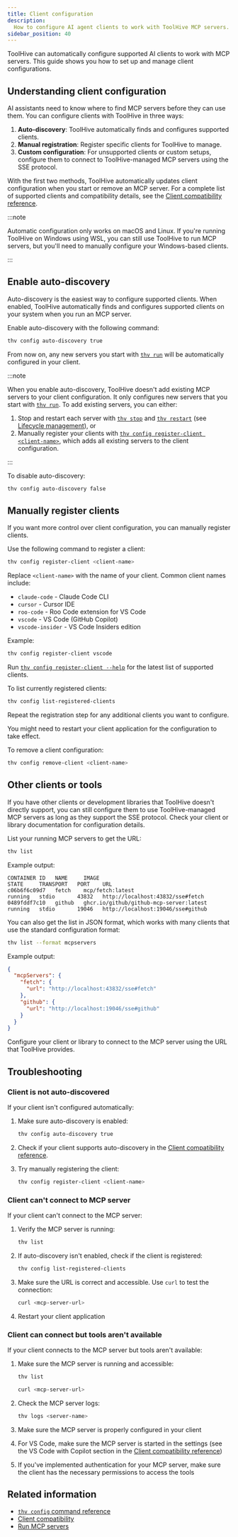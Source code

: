 ```yaml
---
title: Client configuration
description:
  How to configure AI agent clients to work with ToolHive MCP servers.
sidebar_position: 40
---
```


ToolHive can automatically configure supported AI clients to work with MCP
servers. This guide shows you how to set up and manage client configurations.

## Understanding client configuration

AI assistants need to know where to find MCP servers before they can use them.
You can configure clients with ToolHive in three ways:

1. **Auto-discovery**: ToolHive automatically finds and configures supported
   clients.
2. **Manual registration**: Register specific clients for ToolHive to manage.
3. **Custom configuration**: For unsupported clients or custom setups, configure
   them to connect to ToolHive-managed MCP servers using the SSE protocol.

With the first two methods, ToolHive automatically updates client configuration
when you start or remove an MCP server. For a complete list of supported clients
and compatibility details, see the
[Client compatibility reference](../reference/client-compatibility.mdx).

:::note

Automatic configuration only works on macOS and Linux. If you're running
ToolHive on Windows using WSL, you can still use ToolHive to run MCP servers,
but you'll need to manually configure your Windows-based clients.

:::

## Enable auto-discovery

Auto-discovery is the easiest way to configure supported clients. When enabled,
ToolHive automatically finds and configures supported clients on your system
when you run an MCP server.

Enable auto-discovery with the following command:

```bash
thv config auto-discovery true
```

From now on, any new servers you start with
[`thv run`](../reference/cli/thv_run.md) will be automatically configured in
your client.

:::note

When you enable auto-discovery, ToolHive doesn't add existing MCP servers to
your client configuration. It only configures new servers that you start with
[`thv run`](../reference/cli/thv_run.md). To add existing servers, you can
either:

1. Stop and restart each server with [`thv stop`](../reference/cli/thv_stop.md)
   and [`thv restart`](../reference/cli/thv_restart.md) (see
   [Lifecycle management](./manage-mcp-servers.md#lifecycle-management)), or
2. Manually register your clients with
   [`thv config register-client <client-name>`](../reference/cli/thv_config_register-client.md),
   which adds all existing servers to the client configuration.

:::

To disable auto-discovery:

```bash
thv config auto-discovery false
```

## Manually register clients

If you want more control over client configuration, you can manually register
clients.

Use the following command to register a client:

```bash
thv config register-client <client-name>
```

Replace `<client-name>` with the name of your client. Common client names
include:

- `claude-code` - Claude Code CLI
- `cursor` - Cursor IDE
- `roo-code` - Roo Code extension for VS Code
- `vscode` - VS Code (GitHub Copilot)
- `vscode-insider` - VS Code Insiders edition

Example:

```bash
thv config register-client vscode
```

Run
[`thv config register-client --help`](../reference/cli/thv_config_register-client.md)
for the latest list of supported clients.

To list currently registered clients:

```bash
thv config list-registered-clients
```

Repeat the registration step for any additional clients you want to configure.

You might need to restart your client application for the configuration to take
effect.

To remove a client configuration:

```bash
thv config remove-client <client-name>
```

## Other clients or tools

If you have other clients or development libraries that ToolHive doesn't
directly support, you can still configure them to use ToolHive-managed MCP
servers as long as they support the SSE protocol. Check your client or library
documentation for configuration details.

List your running MCP servers to get the URL:

```bash
thv list
```

Example output:

```text
CONTAINER ID   NAME     IMAGE                                     STATE     TRANSPORT   PORT    URL
c06b6f6c09d7   fetch    mcp/fetch:latest                          running   stdio       43832   http://localhost:43832/sse#fetch
0489fddf7c10   github   ghcr.io/github/github-mcp-server:latest   running   stdio       19046   http://localhost:19046/sse#github
```

You can also get the list in JSON format, which works with many clients that use
the standard configuration format:

```bash
thv list --format mcpservers
```

Example output:

```json
{
  "mcpServers": {
    "fetch": {
      "url": "http://localhost:43832/sse#fetch"
    },
    "github": {
      "url": "http://localhost:19046/sse#github"
    }
  }
}
```

Configure your client or library to connect to the MCP server using the URL that
ToolHive provides.

## Troubleshooting

### Client is not auto-discovered

If your client isn't configured automatically:

1. Make sure auto-discovery is enabled:

   ```bash
   thv config auto-discovery true
   ```

2. Check if your client supports auto-discovery in the
   [Client compatibility reference](../reference/client-compatibility.mdx).

3. Try manually registering the client:

   ```bash
   thv config register-client <client-name>
   ```

### Client can't connect to MCP server

If your client can't connect to the MCP server:

1. Verify the MCP server is running:

   ```bash
   thv list
   ```

2. If auto-discovery isn't enabled, check if the client is registered:

   ```bash
   thv config list-registered-clients
   ```

3. Make sure the URL is correct and accessible. Use `curl` to test the
   connection:

   ```bash
   curl <mcp-server-url>
   ```

4. Restart your client application

### Client can connect but tools aren't available

If your client connects to the MCP server but tools aren't available:

1. Make sure the MCP server is running and accessible:

   ```bash
   thv list

   curl <mcp-server-url>
   ```

2. Check the MCP server logs:

   ```bash
   thv logs <server-name>
   ```

3. Make sure the MCP server is properly configured in your client
4. For VS Code, make sure the MCP server is started in the settings (see the VS
   Code with Copilot section in the
   [Client compatibility reference](../reference/client-compatibility.mdx#vs-code-with-copilot))
5. If you've implemented authentication for your MCP server, make sure the
   client has the necessary permissions to access the tools

## Related information

- [`thv config` command reference](../reference/cli/thv_config.md)
- [Client compatibility](../reference/client-compatibility.mdx)
- [Run MCP servers](run-mcp-servers.mdx)
